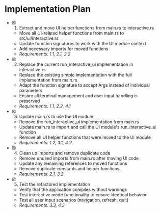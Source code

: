 # Implementation Plan

- [x] 1. Extract and move UI helper functions from main.rs to interactive.rs
  - Move all UI-related helper functions from main.rs to src/ui/interactive.rs
  - Update function signatures to work with the UI module context
  - Add necessary imports for moved functions
  - _Requirements: 1.1, 2.1, 2.2_

- [x] 2. Replace the current run_interactive_ui implementation in interactive.rs
  - Replace the existing simple implementation with the full implementation from main.rs
  - Adapt the function signature to accept Args instead of individual parameters
  - Ensure all terminal management and user input handling is preserved
  - _Requirements: 1.1, 2.2, 4.1_

- [x] 3. Update main.rs to use the UI module
  - Remove the run_interactive_ui implementation from main.rs
  - Update main.rs to import and call the UI module's run_interactive_ui function
  - Remove all UI helper functions that were moved to the UI module
  - _Requirements: 1.2, 3.1, 4.2_

- [x] 4. Clean up imports and remove duplicate code
  - Remove unused imports from main.rs after moving UI code
  - Update any remaining references to moved functions
  - Remove duplicate constants and helper functions
  - _Requirements: 2.1, 3.2_

- [x] 5. Test the refactored implementation
  - Verify that the application compiles without warnings
  - Test interactive mode functionality to ensure identical behavior
  - Test all user input scenarios (navigation, refresh, quit)
  - _Requirements: 3.3, 4.3_
